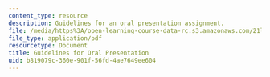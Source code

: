 ```yaml
---
content_type: resource
description: Guidelines for an oral presentation assignment.
file: /media/https%3A/open-learning-course-data-rc.s3.amazonaws.com/21l-016-learning-from-the-past-drama-science-performance-spring-2009/b819079c360e901f56fd4ae7649ee604_MIT21L_016s09_assn03_guide_pres.pdf
file_type: application/pdf
resourcetype: Document
title: Guidelines for Oral Presentation
uid: b819079c-360e-901f-56fd-4ae7649ee604
---
```

